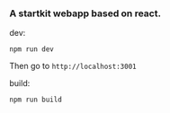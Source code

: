 ### A startkit webapp based on react.

dev:
```
npm run dev
```
Then go to `http://localhost:3001`


build:
```
npm run build
```
